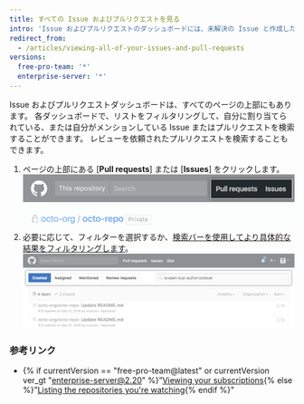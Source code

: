 ```yaml
---
title: すべての Issue およびプルリクエストを見る
intro: 'Issue およびプルリクエストのダッシュボードには、未解決の Issue と作成したプルリクエストが一覧表示されます。 これらを使用して、古くなったアイテムを更新したり、閉じたり、サブスクライブしていないものも含め、すべてのリポジトリでメンションした場所を追跡したりできます。'
redirect_from:
  - /articles/viewing-all-of-your-issues-and-pull-requests
versions:
  free-pro-team: '*'
  enterprise-server: '*'
---
```


Issue およびプルリクエストダッシュボードは、すべてのページの上部にもあります。 各ダッシュボードで、リストをフィルタリングして、自分に割り当てられている、または自分がメンションしている Issue またはプルリクエストを検索することができます。 レビューを依頼されたプルリクエストを検索することもできます。

1. ページの上部にある [**Pull requests**] または [**Issues**] をクリックします。 ![グローバルプルリクエストと Issue ダッシュボード](/assets/images/help/overview/issues_and_pr_dashboard.png)
2. 必要に応じて、フィルターを選択するか、[検索バーを使用してより具体的な結果をフィルタリングします](/articles/using-search-to-filter-issues-and-pull-requests)。 ![選択された "Created" フィルターによるプルリクエストのリスト](/assets/images/help/overview/pr_dashboard_created.png)

### 参考リンク

- {% if currentVersion == "free-pro-team@latest" or currentVersion ver_gt "enterprise-server@2.20" %}”[Viewing your subscriptions](/github/managing-subscriptions-and-notifications-on-github/viewing-your-subscriptions#reviewing-repositories-that-youre-watching){% else %}”[Listing the repositories you're watching](/github/receiving-notifications-about-activity-on-github/listing-the-repositories-youre-watching){% endif %}"
